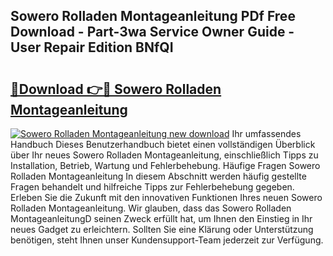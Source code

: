 ## Sowero Rolladen Montageanleitung PDf Free Download - Part-3wa Service Owner Guide - User Repair Edition BNfQI

# <h2><a href="http://df6yij.blite.top/?on=Sowero+Rolladen+Montageanleitung">🔗Download 👉🔴 Sowero Rolladen Montageanleitung</a></h2>

[![Sowero Rolladen Montageanleitung new download](https://i.imgur.com/lujVjoI.png)](http://df6yij.blite.top/?on=Sowero+Rolladen+Montageanleitung)
Ihr umfassendes Handbuch Dieses Benutzerhandbuch bietet einen vollständigen Überblick über Ihr neues Sowero Rolladen Montageanleitung, einschließlich Tipps zu Installation, Betrieb, Wartung und Fehlerbehebung. Häufige Fragen Sowero Rolladen Montageanleitung In diesem Abschnitt werden häufig gestellte Fragen behandelt und hilfreiche Tipps zur Fehlerbehebung gegeben. Erleben Sie die Zukunft mit den innovativen Funktionen Ihres neuen Sowero Rolladen Montageanleitung. Wir glauben, dass das Sowero Rolladen MontageanleitungD seinen Zweck erfüllt hat, um Ihnen den Einstieg in Ihr neues Gadget zu erleichtern. Sollten Sie eine Klärung oder Unterstützung benötigen, steht Ihnen unser Kundensupport-Team jederzeit zur Verfügung.
